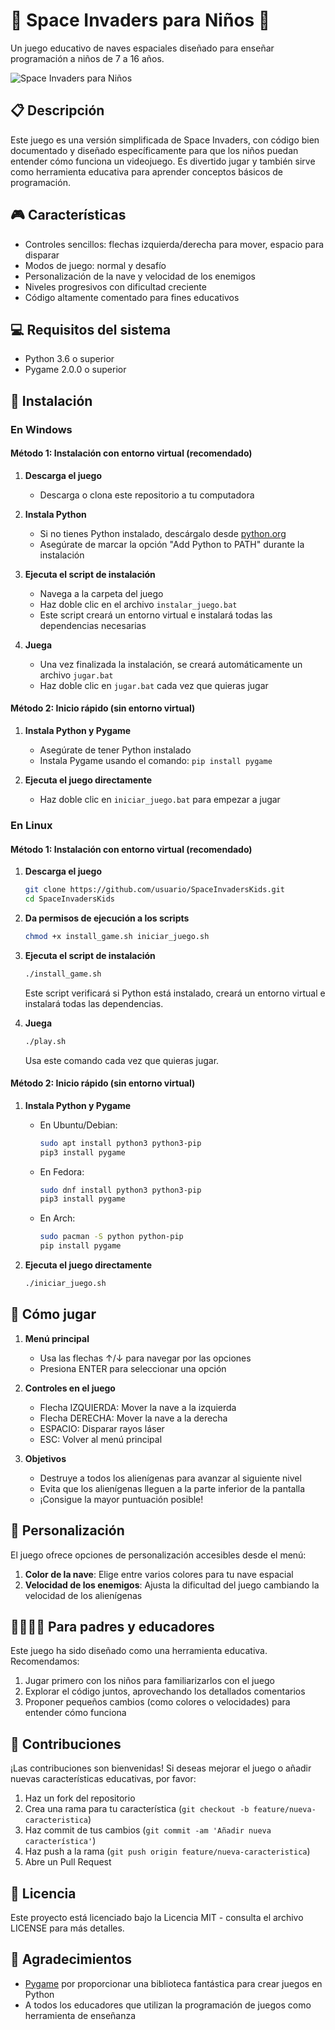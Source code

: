 # 🚀 Space Invaders para Niños 👾

Un juego educativo de naves espaciales diseñado para enseñar programación a niños de 7 a 16 años.

![Space Invaders para Niños](https://raw.githubusercontent.com/usuario/SpaceInvadersKids/main/imagenes/screenshot.png)

## 📋 Descripción

Este juego es una versión simplificada de Space Invaders, con código bien documentado y diseñado específicamente para que los niños puedan entender cómo funciona un videojuego. Es divertido jugar y también sirve como herramienta educativa para aprender conceptos básicos de programación.

## 🎮 Características

- Controles sencillos: flechas izquierda/derecha para mover, espacio para disparar
- Modos de juego: normal y desafío
- Personalización de la nave y velocidad de los enemigos
- Niveles progresivos con dificultad creciente
- Código altamente comentado para fines educativos

## 💻 Requisitos del sistema

- Python 3.6 o superior
- Pygame 2.0.0 o superior

## 🔧 Instalación

### En Windows

#### Método 1: Instalación con entorno virtual (recomendado)

1. **Descarga el juego**
   - Descarga o clona este repositorio a tu computadora

2. **Instala Python**
   - Si no tienes Python instalado, descárgalo desde [python.org](https://www.python.org/downloads/)
   - Asegúrate de marcar la opción "Add Python to PATH" durante la instalación

3. **Ejecuta el script de instalación**
   - Navega a la carpeta del juego
   - Haz doble clic en el archivo `instalar_juego.bat`
   - Este script creará un entorno virtual e instalará todas las dependencias necesarias

4. **Juega**
   - Una vez finalizada la instalación, se creará automáticamente un archivo `jugar.bat`
   - Haz doble clic en `jugar.bat` cada vez que quieras jugar

#### Método 2: Inicio rápido (sin entorno virtual)

1. **Instala Python y Pygame**
   - Asegúrate de tener Python instalado
   - Instala Pygame usando el comando: `pip install pygame`

2. **Ejecuta el juego directamente**
   - Haz doble clic en `iniciar_juego.bat` para empezar a jugar

### En Linux

#### Método 1: Instalación con entorno virtual (recomendado)

1. **Descarga el juego**
   ```bash
   git clone https://github.com/usuario/SpaceInvadersKids.git
   cd SpaceInvadersKids
   ```

2. **Da permisos de ejecución a los scripts**
   ```bash
   chmod +x install_game.sh iniciar_juego.sh
   ```

3. **Ejecuta el script de instalación**
   ```bash
   ./install_game.sh
   ```
   Este script verificará si Python está instalado, creará un entorno virtual e instalará todas las dependencias.

4. **Juega**
   ```bash
   ./play.sh
   ```
   Usa este comando cada vez que quieras jugar.

#### Método 2: Inicio rápido (sin entorno virtual)

1. **Instala Python y Pygame**
   - En Ubuntu/Debian:
     ```bash
     sudo apt install python3 python3-pip
     pip3 install pygame
     ```
   - En Fedora:
     ```bash
     sudo dnf install python3 python3-pip
     pip3 install pygame
     ```
   - En Arch:
     ```bash
     sudo pacman -S python python-pip
     pip install pygame
     ```

2. **Ejecuta el juego directamente**
   ```bash
   ./iniciar_juego.sh
   ```

## 🎯 Cómo jugar

1. **Menú principal**
   - Usa las flechas ↑/↓ para navegar por las opciones
   - Presiona ENTER para seleccionar una opción

2. **Controles en el juego**
   - Flecha IZQUIERDA: Mover la nave a la izquierda
   - Flecha DERECHA: Mover la nave a la derecha
   - ESPACIO: Disparar rayos láser
   - ESC: Volver al menú principal

3. **Objetivos**
   - Destruye a todos los alienígenas para avanzar al siguiente nivel
   - Evita que los alienígenas lleguen a la parte inferior de la pantalla
   - ¡Consigue la mayor puntuación posible!

## 🔄 Personalización

El juego ofrece opciones de personalización accesibles desde el menú:

1. **Color de la nave**: Elige entre varios colores para tu nave espacial
2. **Velocidad de los enemigos**: Ajusta la dificultad del juego cambiando la velocidad de los alienígenas

## 👨‍👩‍👧‍👦 Para padres y educadores

Este juego ha sido diseñado como una herramienta educativa. Recomendamos:

1. Jugar primero con los niños para familiarizarlos con el juego
2. Explorar el código juntos, aprovechando los detallados comentarios
3. Proponer pequeños cambios (como colores o velocidades) para entender cómo funciona

## 🤝 Contribuciones

¡Las contribuciones son bienvenidas! Si deseas mejorar el juego o añadir nuevas características educativas, por favor:

1. Haz un fork del repositorio
2. Crea una rama para tu característica (`git checkout -b feature/nueva-caracteristica`)
3. Haz commit de tus cambios (`git commit -am 'Añadir nueva característica'`)
4. Haz push a la rama (`git push origin feature/nueva-caracteristica`)
5. Abre un Pull Request

## 📝 Licencia

Este proyecto está licenciado bajo la Licencia MIT - consulta el archivo LICENSE para más detalles.

## 🙏 Agradecimientos

- [Pygame](https://www.pygame.org/) por proporcionar una biblioteca fantástica para crear juegos en Python
- A todos los educadores que utilizan la programación de juegos como herramienta de enseñanza 